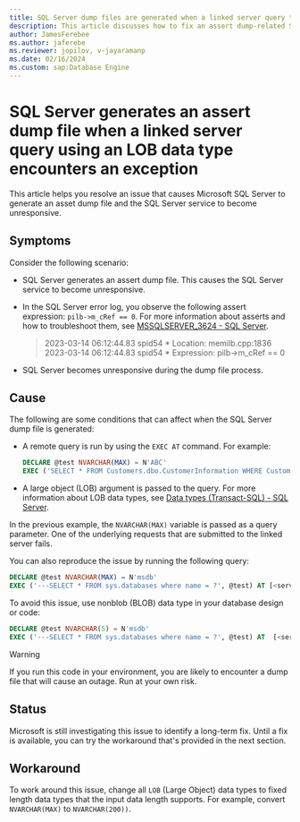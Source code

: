 ```yaml
---
title: SQL Server dump files are generated when a linked server query that references an LOB data type encounters exceptions
description: This article discusses how to fix an assert dump-related SQL Server issue in which a linked server query references an LOB data type and raises an exception.
author: JamesFerebee
ms.author: jaferebe
ms.reviewer: jopilov, v-jayaramanp
ms.date: 02/16/2024
ms.custom: sap:Database Engine
---
```


# SQL Server generates an assert dump file when a linked server query using an LOB data type encounters an exception

This article helps you resolve an issue that causes Microsoft SQL Server to generate an asset dump file and the SQL Server service to become unresponsive.

## Symptoms

Consider the following scenario:

- SQL Server generates an assert dump file. This causes the SQL Server service to become unresponsive.
- In the SQL Server error log, you observe the following assert expression: `pilb->m_cRef == 0`. For more information about asserts and how to troubleshoot them, see [MSSQLSERVER_3624 - SQL Server](/sql/relational-databases/errors-events/mssqlserver-3624-database-engine-error).
  
   > 2023-03-14 06:12:44.83 spid54      * Location: memilb.cpp:1836
   > 2023-03-14 06:12:44.83 spid54      * Expression: pilb->m_cRef == 0

- SQL Server becomes unresponsive during the dump file process.

## Cause

The following are some conditions that can affect when the SQL Server dump file is generated:

- A remote query is run by using the `EXEC AT` command. For example:

  ```sql
  DECLARE @test NVARCHAR(MAX) = N'ABC'
  EXEC ('SELECT * FROM Customers.dbo.CustomerInformation WHERE CustomerId = ?', @test) AT [YourRemoteServer];
  ```

- A large object (LOB) argument is passed to the query. For more information about LOB data types, see [Data types (Transact-SQL) - SQL Server](/sql/t-sql/data-types/data-types-transact-sql).

In the previous example, the `NVARCHAR(MAX)` variable is passed as a query parameter. One of the underlying requests that are submitted to the linked server fails.

You can also reproduce the issue by running the following query:

```sql
DECLARE @test NVARCHAR(MAX) = N'msdb' 
EXEC ('---SELECT * FROM sys.databases where name = ?', @test) AT [<server>\<instance>]
```

To avoid this issue, use nonblob (BLOB) data type in your database design or code:

```sql
DECLARE @test NVARCHAR(5) = N'msdb' 
EXEC ('---SELECT * FROM sys.databases where name = ?', @test) AT  [<server>\<instance>]
```

> [!WARNING]
> If you run this code in your environment, you are likely to encounter a dump file that will cause  an outage. Run at your own risk.

## Status

Microsoft is still investigating this issue to identify a long-term fix. Until a fix is available, you can try the workaround that's provided in the next section.

## Workaround

To work around this issue, change all `LOB` (Large Object) data types to fixed length data types that the input data length supports. For example, convert `NVARCHAR(MAX)` to `NVARCHAR(200))`.
